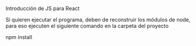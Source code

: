Introducción de JS para React


Si quieren ejecutar el programa, deben de reconstruir los módulos de node, para eso ejecuten el siguiente comando en la carpeta del proyecto

npm install

